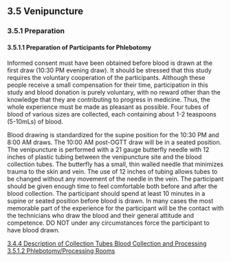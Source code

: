 ## 3.5 Venipuncture

### 3.5.1 Preparation

#### 3.5.1.1 Preparation of Participants for Phlebotomy

Informed consent must have been obtained before blood is drawn at the first draw (10:30 PM evening draw).  It should be stressed that this study requires the voluntary cooperation of the participants.  Although these people receive a small compensation for their time, participation in this study and blood donation is purely voluntary, with no reward other than the knowledge that they are contributing to progress in medicine.  Thus, the whole experience must be made as pleasant as possible.  Four tubes of blood of various sizes are collected, each containing about 1-2 teaspoons (5-10mLs) of blood.

Blood drawing is standardized for the supine position for the 10:30 PM and 8:00 AM draws.  The 10:00 AM post-OGTT draw will be in a seated position.  The venipuncture is performed with a 21 gauge butterfly needle with 12 inches of plastic tubing between the venipuncture site and the blood collection tubes.  The butterfly has a small, thin walled needle that minimizes trauma to the skin and vein.  The use of 12 inches of tubing allows tubes to be changed without any movement of the needle in the vein. The participant should be given enough time to feel comfortable both before and after the blood collection.  The participant should spend at least 10 minutes in a supine or seated position before blood is drawn.  In many cases the most memorable part of the experience for the participant will be the contact with the technicians who draw the blood and their general attitude and competence.  DO NOT under any circumstances force the participant to have blood drawn.


<div class="center">
<div class="btn-group">
  <a href=":pages_path:/manuals/blood-collection-processing/3-04-04-description-collection-tubes.md" class="btn btn-default">
    <span class="glyphicon glyphicon-chevron-left"></span>
    3.4.4 Description of Collection Tubes
  </a>

  <a href=":pages_path:/manuals/blood-collection-processing" class="btn btn-default">
    <span class="glyphicon glyphicon-chevron-up"></span>
    Blood Collection and Processing
  </a>

  <a href=":pages_path:/manuals/blood-collection-processing/3-05-01-02-phlebotomy-processing-rooms.md" class="btn btn-success">
    3.5.1.2 Phlebotomy/Processing Rooms
    <span class="glyphicon glyphicon-chevron-right"></span>
  </a>
</div>
</div>
